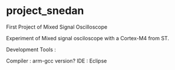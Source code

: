 # project_snedan
First Project of Mixed Signal Oscilloscope

Experiment of Mixed signal osciloscope with a Cortex-M4 from ST.

Development Tools :

Compiler : arm-gcc version?
IDE      : Eclipse
